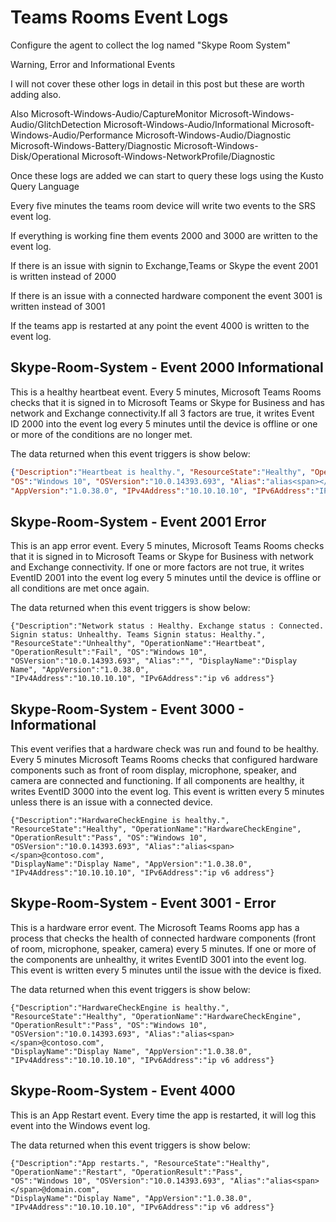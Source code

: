 # Teams Rooms Event Logs

Configure the agent to collect the log named "Skype Room System"

Warning, Error and Informational Events

I will not cover these other logs in detail in this post but these are worth adding also.

Also Microsoft-Windows-Audio/CaptureMonitor
     Microsoft-Windows-Audio/GlitchDetection
     Microsoft-Windows-Audio/Informational
     Microsoft-Windows-Audio/Performance
     Microsoft-Windows-Audio/Diagnostic     
     Microsoft-Windows-Battery/Diagnostic
     Microsoft-Windows-Disk/Operational
     Microsoft-Windows-NetworkProfile/Diagnostic
     
Once these logs are added we can start to query these logs using the Kusto Query Language
     
Every five minutes the teams room device will write two events to the SRS event log.

If everything is working fine them events 2000 and 3000 are written to the event log.

If there is an issue with signin to Exchange,Teams or Skype the event 2001 is written instead of 2000

If there is an issue with a connected hardware component the event 3001 is written instead of 3001

If the teams app is restarted at any point the event 4000 is written to the event log.

## Skype-Room-System - Event 2000 Informational

This is a healthy heartbeat event. Every 5 minutes, Microsoft Teams Rooms checks that it is signed in to Microsoft Teams or Skype for Business and has network and Exchange connectivity.If all 3 factors are true, it writes Event ID 2000 into the event log every 5 minutes until the device is offline or one or more of the conditions are no longer met.

The data returned when this event triggers is show below:

```json
{"Description":"Heartbeat is healthy.", "ResourceState":"Healthy", "OperationName":"Heartbeat", "OperationResult":"Pass",
"OS":"Windows 10", "OSVersion":"10.0.14393.693", "Alias":"alias<span></span>@contoso.com", "DisplayName":"Display name",
"AppVersion":"1.0.38.0", "IPv4Address":"10.10.10.10", "IPv6Address":"IP v6 address"}
```

## Skype-Room-System - Event 2001 Error

This is an app error event. Every 5 minutes, Microsoft Teams Rooms checks that it is signed in to Microsoft Teams or Skype for Business with network and Exchange connectivity. If one or more factors are not true, it writes EventID 2001 into the event log every 5 minutes until the device is offline or all conditions are met once again.

The data returned when this event triggers is show below:

```
{"Description":"Network status : Healthy. Exchange status : Connected. Signin status: Unhealthy. Teams Signin status: Healthy.",
"ResourceState":"Unhealthy", "OperationName":"Heartbeat", "OperationResult":"Fail", "OS":"Windows 10",
"OSVersion":"10.0.14393.693", "Alias":"", "DisplayName":"Display Name", "AppVersion":"1.0.38.0",
"IPv4Address":"10.10.10.10", "IPv6Address":"ip v6 address"}
```

## Skype-Room-System - Event 3000 - Informational

This event verifies that a hardware check was run and found to be healthy. Every 5 minutes Microsoft Teams Rooms checks that configured hardware components such as front of room display, microphone, speaker, and camera are connected and functioning. If all components are healthy, it writes EventID 3000 into the event log. This event is written every 5 minutes unless there is an issue with a connected device.

```
{"Description":"HardwareCheckEngine is healthy.", "ResourceState":"Healthy", "OperationName":"HardwareCheckEngine", 
"OperationResult":"Pass", "OS":"Windows 10", "OSVersion":"10.0.14393.693", "Alias":"alias<span></span>@contoso.com",
"DisplayName":"Display Name", "AppVersion":"1.0.38.0", "IPv4Address":"10.10.10.10", "IPv6Address":"ip v6 address"}
```

## Skype-Room-System - Event 3001 - Error

This is a hardware error event. The Microsoft Teams Rooms app has a process that checks the health of connected hardware components (front of room, microphone, speaker, camera) every 5 minutes. If one or more of the components are unhealthy, it writes EventID 3001 into the event log. This event is written every 5 minutes until the issue with the device is fixed.

The data returned when this event triggers is show below:

```
{"Description":"HardwareCheckEngine is healthy.", "ResourceState":"Healthy", "OperationName":"HardwareCheckEngine",
"OperationResult":"Pass", "OS":"Windows 10", "OSVersion":"10.0.14393.693", "Alias":"alias<span></span>@contoso.com",
"DisplayName":"Display Name", "AppVersion":"1.0.38.0", "IPv4Address":"10.10.10.10", "IPv6Address":"ip v6 address"}
```

## Skype-Room-System - Event 4000

This is an App Restart event. Every time the app is restarted, it will log this event into the Windows event log.

The data returned when this event triggers is show below:

```
{"Description":"App restarts.", "ResourceState":"Healthy", "OperationName":"Restart", "OperationResult":"Pass",
"OS":"Windows 10", "OSVersion":"10.0.14393.693", "Alias":"alias<span></span>@domain.com",
"DisplayName":"Display Name", "AppVersion":"1.0.38.0", "IPv4Address":"10.10.10.10", "IPv6Address":"ip v6 address"}
```

